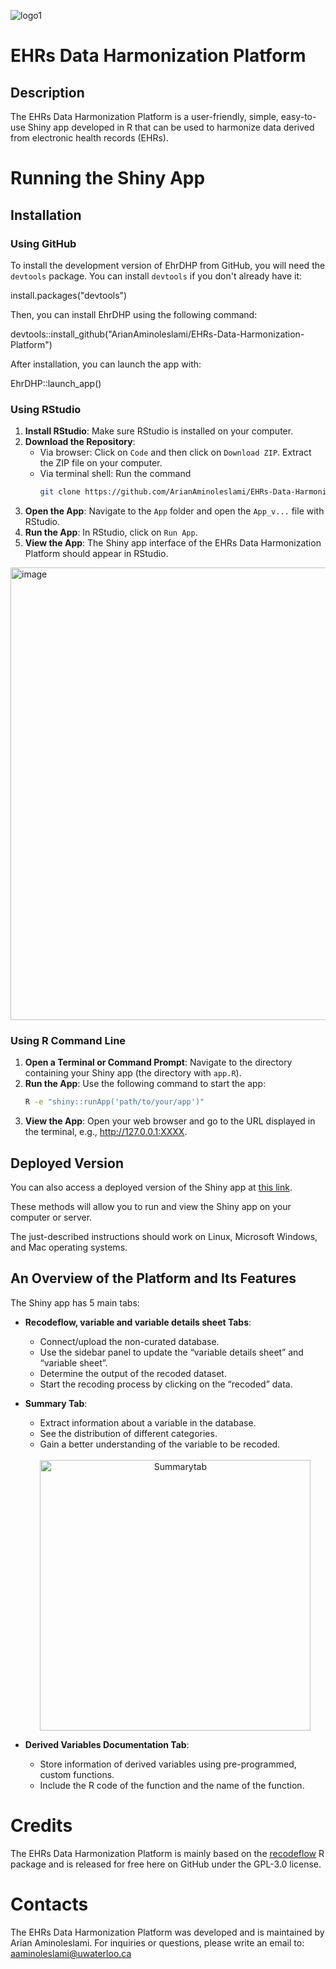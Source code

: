 
![logo1](https://github.com/ArianAminoleslami/EHRs-Data-Harmonization-Platform/assets/137816738/afc4e81d-1bc7-4812-80e7-d2ff8b98da73)

# EHRs Data Harmonization Platform
## Description
The EHRs Data Harmonization Platform is a user-friendly, simple, easy-to-use Shiny app developed in R that can be used to harmonize data derived from electronic health records (EHRs).  
# Running the Shiny App

## Installation

### Using GitHub
To install the development version of EhrDHP from GitHub, you will need the `devtools` package. You can install `devtools` if you don't already have it:

install.packages("devtools")

Then, you can install EhrDHP using the following command:


devtools::install_github("ArianAminoleslami/EHRs-Data-Harmonization-Platform")

After installation, you can launch the app with:


EhrDHP::launch_app()

### Using RStudio

1. **Install RStudio**: Make sure RStudio is installed on your computer.
2. **Download the Repository**:
   - Via browser: Click on `Code` and then click on `Download ZIP`. Extract the ZIP file on your computer.
   - Via terminal shell: Run the command 
     ```sh
     git clone https://github.com/ArianAminoleslami/EHRs-Data-Harmonization-Platform.git
     ```
3. **Open the App**: Navigate to the `App` folder and open the `App_v...` file with RStudio.
4. **Run the App**: In RStudio, click on `Run App`.
5. **View the App**: The Shiny app interface of the EHRs Data Harmonization Platform should appear in RStudio. 

<img width="724" alt="image" src="https://github.com/ArianAminoleslami/EHRs-Data-Harmonization-Platform/assets/137816738/650a9276-bcc1-4946-b979-fec235f9c50d">

### Using R Command Line

1. **Open a Terminal or Command Prompt**: Navigate to the directory containing your Shiny app (the directory with `app.R`).
2. **Run the App**: Use the following command to start the app:
   ```sh
   R -e "shiny::runApp('path/to/your/app')"
3. **View the App**: Open your web browser and go to the URL displayed in the terminal, e.g., http://127.0.0.1:XXXX.

## Deployed Version

You can also access a deployed version of the Shiny app at [this link](https://poxotn-arian-aminoleslami.shinyapps.io/Arian/).

These methods will allow you to run and view the Shiny app on your computer or server.

The just-described instructions should work on Linux, Microsoft Windows, and Mac operating systems.


## An Overview of the Platform and Its Features

The Shiny app has 5 main tabs:

- **Recodeflow, variable and variable details sheet Tabs**:
  - Connect/upload the non-curated database.
  - Use the sidebar panel to update the “variable details sheet” and “variable sheet”.
  - Determine the output of the recoded dataset.
  - Start the recoding process by clicking on the “recoded” data.

- **Summary Tab**:
  - Extract information about a variable in the database.
  - See the distribution of different categories.
  - Gain a better understanding of the variable to be recoded.
  
  <br>
  <div style="text-align: center;">
    <img width="433" alt="Summarytab" src="https://github.com/user-attachments/assets/aed39b3d-ff4f-4739-b538-3335c3b7a1a4">
  </div>


- **Derived Variables Documentation Tab**:
  - Store information of derived variables using pre-programmed, custom functions.
  - Include the R code of the function and the name of the function.
# Credits
The EHRs Data Harmonization Platform is mainly based on the [recodeflow](https://big-life-lab.github.io/recodeflow/) R package and is released for free here on GitHub under the GPL-3.0 license.

# Contacts
The EHRs Data Harmonization Platform was developed and is maintained by Arian Aminoleslami. For inquiries or questions, please write an email to: aaminoleslami@uwaterloo.ca
